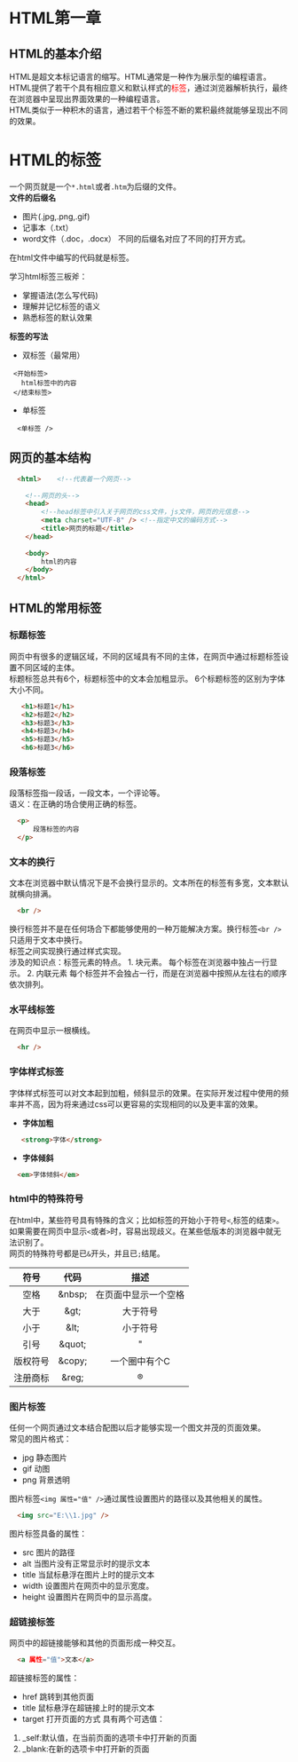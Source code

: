 # HTML第一章

## HTML的基本介绍
  HTML是超文本标记语言的缩写。HTML通常是一种作为展示型的编程语言。HTML提供了若干个具有相应意义和默认样式的<font color="red">标签</font>，通过浏览器解析执行，最终在浏览器中呈现出界面效果的一种编程语言。  
  HTML类似于一种积木的语言，通过若干个标签不断的累积最终就能够呈现出不同的效果。
  
# HTML的标签
  一个网页就是一个`*.html`或者`.htm`为后缀的文件。  
  **文件的后缀名**  
  - 图片(.jpg,.png,.gif)
  - 记事本（.txt）
  - word文件（.doc，.docx）
  不同的后缀名对应了不同的打开方式。
  
  在html文件中编写的代码就是标签。
  
  学习html标签三板斧：
  - 掌握语法(怎么写代码)
  - 理解并记忆标签的语义
  - 熟悉标签的默认效果
  
 **标签的写法**  
 
   - 双标签（最常用）
   ```
    <开始标签>
	  html标签中的内容
	</结束标签>
   ```
   
   - 单标签  
   ```
     <单标签 />
   ```
 
 ## 网页的基本结构

```html
  <html>    <!--代表着一个网页-->
  
	<!--网页的头-->
	<head>
		<!--head标签中引入关于网页的css文件，js文件，网页的元信息-->
		<meta charset="UTF-8" /> <!--指定中文的编码方式-->
		<title>网页的标题</title>
	</head>
	
	<body>
		html的内容
	</body>
  </html>
```

## HTML的常用标签

### 标题标签

   网页中有很多的逻辑区域，不同的区域具有不同的主体，在网页中通过标题标签设置不同区域的主体。  
   标题标签总共有6个，标题标签中的文本会加粗显示。
   6个标题标签的区别为字体大小不同。
   ```html
      <h1>标题1</h1>
	  <h2>标题2</h2>
	  <h3>标题3</h3>
	  <h4>标题3</h4>
	  <h5>标题3</h5>
	  <h6>标题3</h6>
   ```
   
### 段落标签

  段落标签指一段话，一段文本，一个评论等。  
  语义：在正确的场合使用正确的标签。   
  
  ```html 
	<p>
		段落标签的内容
	</p>
  ```
  
### 文本的换行
 
  文本在浏览器中默认情况下是不会换行显示的。文本所在的标签有多宽，文本默认就横向排满。
  ```html
    <br />
  ```
  
  换行标签并不是在任何场合下都能够使用的一种万能解决方案。换行标签`<br />`只适用于文本中换行。  
  标签之间实现换行通过样式实现。  
  涉及的知识点：标签元素的特点。
	1. 块元素。
	   每个标签在浏览器中独占一行显示。
	2. 内联元素
	   每个标签并不会独占一行，而是在浏览器中按照从左往右的顺序依次排列。
	   
### 水平线标签
  在网页中显示一根横线。
  ```html
    <hr />
  ```
  
### 字体样式标签
  字体样式标签可以对文本起到加粗，倾斜显示的效果。在实际开发过程中使用的频率并不高，因为将来通过css可以更容易的实现相同的以及更丰富的效果。
  
  - **字体加粗**
  ```html
     <strong>字体</strong>
  ```
  - **字体倾斜**
  ```html
    <em>字体倾斜</em>
  ```
  
### html中的特殊符号
  在html中，某些符号具有特殊的含义；比如标签的开始小于符号`<`,标签的结束`>`。如果需要在网页中显示`<`或者`>`时，容易出现歧义。在某些低版本的浏览器中就无法识别了。  
  网页的特殊符号都是已`&`开头，并且已`;`结尾。
  
  |符号|代码|描述|
  |:-:|:-:|:-:|
  |空格| &amp;nbsp;|在页面中显示一个空格 |
  |大于|&amp;gt;|大于符号|
  |小于|&amp;lt;|小于符号|
  |引号|&amp;quot;|"|
  |版权符号|&amp;copy;|一个圈中有个C|
  |注册商标|&amp;reg;|&reg;|
  
### 图片标签
  任何一个网页通过文本结合配图以后才能够实现一个图文并茂的页面效果。  
  常见的图片格式：
  - jpg 静态图片
  - gif 动图
  - png 背景透明
  
  图片标签`<img 属性="值" />`通过属性设置图片的路径以及其他相关的属性。
  ```html
	<img src="E:\\1.jpg" />
  ```
  图片标签具备的属性：  
  - src 
   图片的路径
  - alt
   当图片没有正常显示时的提示文本
  - title
   当鼠标悬浮在图片上时的提示文本
  - width
   设置图片在网页中的显示宽度。
  - height
   设置图片在网页中的显示高度。
   
### 超链接标签
  网页中的超链接能够和其他的页面形成一种交互。  
  
  ```html
    <a 属性="值">文本</a>
  ```
  超链接标签的属性：
  - href 跳转到其他页面
  - title 鼠标悬浮在超链接上时的提示文本
  - target 打开页面的方式
   具有两个可选值：
   1. _self:默认值，在当前页面的选项卡中打开新的页面
   2. _blank:在新的选项卡中打开新的页面